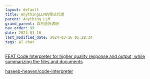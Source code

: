 ```yaml
---
layout: default
title: AnythingLLM的程式代理
parent: Anything LLM
grand_parent: 自然語言處理
nav_order: 99
date: 2024-03-16
last_modified_date: 2024-03-16 05:28:34
tags: AI chat
---
```



[FEAT Code Interpreter for higher quality response and output, while summarizing the files and documents](https://github.com/Mintplex-Labs/anything-llm/issues/856)

[haseeb-heaven/code-interpreter](https://github.com/haseeb-heaven/code-interpreter)